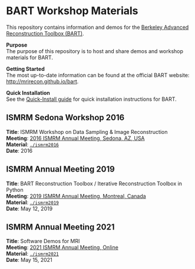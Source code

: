 # BART Workshop Materials

This repository contains information and demos for the [Berkeley Advanced Reconstruction Toolbox (BART)](http://mrirecon.github.io/bart).


**Purpose**  
The purpose of this repository is to host and share demos and workshop materials for BART.

**Getting Started**  
The most up-to-date information can be found at the official BART website: http://mrirecon.github.io/bart.

**Quick Installation**  
See the [Quick-Install guide](doc/quick-install.md) for quick installation instructions for BART.


## ISMRM Sedona Workshop 2016
**Title**: ISMRM Workshop on Data Sampling & Image Reconstruction  
**Meeting**: [2016 ISMRM Annual Meeting, Sedona, AZ, USA](http://www.ismrm.org/workshops/Data16/)  
**Material**: [`./ismrm2016`](./ismrm2016/)  
**Date**: 2016

## ISMRM Annual Meeting 2019
**Title**: BART Reconstruction Toolbox / Iterative Reconstruction Toolbox in Python  
**Meeting**: [2019 ISMRM Annual Meeting, Montreal, Canada](https://www.ismrm.org/19m/)  
**Material**: [`./ismrm2019`](./ismrm2019/)  
**Date**: May 12, 2019

## ISMRM Annual Meeting 2021
**Title**: Software Demos for MRI  
**Meeting**: [2021 ISMRM Annual Meeting, Online](https://www.ismrm.org/21m/)  
**Material**: [`./ismrm2021`](./ismrm2021/)  
**Date**: May 15, 2021
